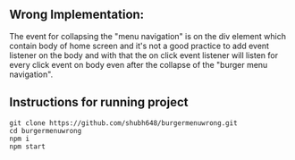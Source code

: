
## Wrong Implementation:

The event for collapsing the "menu navigation" is on the div element which contain body of home screen and it's not a good practice to add event listener on the body and with that the on click event listener will listen for every click event on body even after the collapse of the "burger menu navigation".

## Instructions for running project
```
git clone https://github.com/shubh648/burgermenuwrong.git
cd burgermenuwrong
npm i
npm start
```
